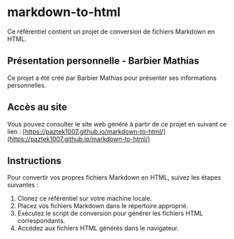 # markdown-to-html

Ce référentiel contient un projet de conversion de fichiers Markdown en HTML.

## Présentation personnelle - Barbier Mathias

Ce projet a été créé par Barbier Mathias pour présenter ses informations personnelles.

## Accès au site

Vous pouvez consulter le site web généré à partir de ce projet en suivant ce lien : [https://paztek1007.github.io/markdown-to-html/](https://paztek1007.github.io/markdown-to-html/)

## Instructions

Pour convertir vos propres fichiers Markdown en HTML, suivez les étapes suivantes :

1. Clonez ce référentiel sur votre machine locale.
2. Placez vos fichiers Markdown dans le répertoire approprié.
3. Exécutez le script de conversion pour générer les fichiers HTML correspondants.
4. Accédez aux fichiers HTML générés dans le navigateur.
